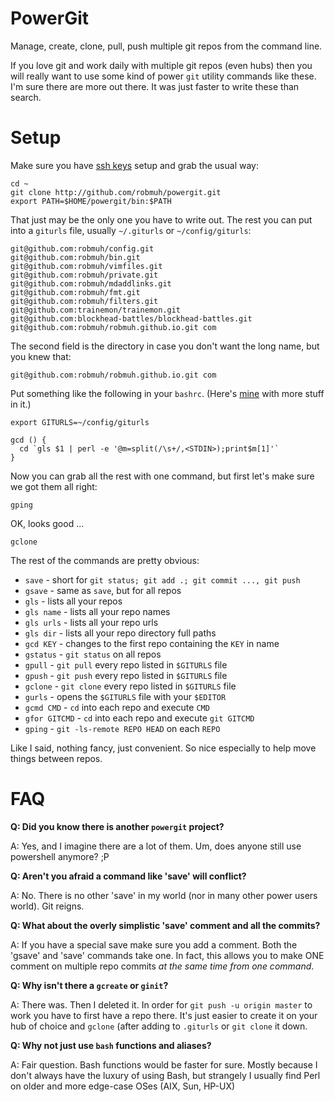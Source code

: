 PowerGit
========

Manage, create, clone, pull, push multiple git repos from the command
line.

If you love git and work daily with multiple git repos (even hubs) then
you will really want to use some kind of power `git` utility commands
like these. I'm sure there are more out there. It was just faster to write
these than search.

Setup
=====

Make sure you have [ssh keys][] setup and grab the usual way:

```
cd ~
git clone http://github.com/robmuh/powergit.git
export PATH=$HOME/powergit/bin:$PATH
```

That just may be the only one you have to write out. The rest you can
put into a `giturls` file, usually `~/.giturls` or `~/config/giturls`:

```
git@github.com:robmuh/config.git
git@github.com:robmuh/bin.git
git@github.com:robmuh/vimfiles.git
git@github.com:robmuh/private.git
git@github.com:robmuh/mdaddlinks.git
git@github.com:robmuh/fmt.git
git@github.com:robmuh/filters.git
git@github.com:trainemon/trainemon.git
git@github.com:blockhead-battles/blockhead-battles.git
git@github.com:robmuh/robmuh.github.io.git com
```

The second field is the directory in case you don't want the long
name, but you knew that:

```
git@github.com:robmuh/robmuh.github.io.git com
```

Put something like the following in your `bashrc`. (Here's [mine][] with
more stuff in it.)

```
export GITURLS=~/config/giturls

gcd () {
  cd `gls $1 | perl -e '@m=split(/\s+/,<STDIN>);print$m[1]'`
}

```

Now you can grab all the rest with one command, but first let's make
sure we got them all right:

```
gping
```
OK, looks good ...

```
gclone
```
The rest of the commands are pretty obvious:

* `save` - short for `git status; git add .; git commit ..., git push`
* `gsave` - same as `save`, but for all repos
* `gls` - lists all your repos
* `gls name` - lists all your repo names
* `gls urls` - lists all your repo urls
* `gls dir` - lists all your repo directory full paths
* `gcd KEY` - changes to the first repo containing the `KEY` in name
* `gstatus` - `git status` on all repos
* `gpull` - `git pull` every repo listed in `$GITURLS` file
* `gpush` - `git push` every repo listed in `$GITURLS` file
* `gclone` - `git clone` every repo listed in `$GITURLS` file
* `gurls` - opens the `$GITURLS` file with your `$EDITOR`
* `gcmd CMD` - `cd` into each repo and execute `CMD` 
* `gfor GITCMD` - `cd` into each repo and execute `git GITCMD` 
* `gping` - `git -ls-remote REPO HEAD` on each `REPO`

Like I said, nothing fancy, just convenient. So nice especially to
help move things between repos.

FAQ
===

**Q: Did you know there is another `powergit` project?**

A: Yes, and I imagine there are a lot of them. Um, does anyone still use
powershell anymore? ;P

**Q: Aren't you afraid a command like 'save' will conflict?**

A: No. There is no other 'save' in my world (nor in many other power
users world). Git reigns.

**Q: What about the overly simplistic 'save' comment and all the
commits?**

A: If you have a special save make sure you add a comment. Both the
'gsave' and 'save' commands take one. In fact, this allows you to make
ONE comment on multiple repo commits *at the same time from one
command*.

**Q: Why isn't there a `gcreate` or `ginit`?**

A: There was. Then I deleted it. In order for `git push -u origin
master` to work you have to first have a repo there. It's just easier
to create it on your hub of choice and `gclone` (after adding to
`.giturls` or `git clone` it down.

**Q: Why not just use `bash` functions and aliases?**

A: Fair question. Bash functions would be faster for sure. Mostly
because I don't always have the luxury of using Bash, but strangely
I usually find Perl on older and more edge-case OSes (AIX, Sun, HP-UX)

[mine]: https://github.com/robmuh/config/blob/master/bashrc
[ssh keys]: https://help.github.com/articles/generating-ssh-keys
